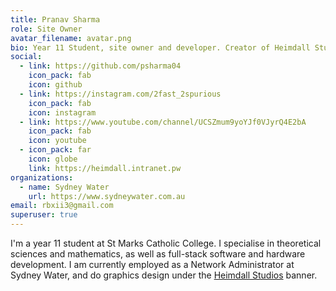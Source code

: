 ```yaml
---
title: Pranav Sharma
role: Site Owner
avatar_filename: avatar.png
bio: Year 11 Student, site owner and developer. Creator of Heimdall Studios.
social:
  - link: https://github.com/psharma04
    icon_pack: fab
    icon: github
  - link: https://instagram.com/2fast_2spurious
    icon_pack: fab
    icon: instagram
  - link: https://www.youtube.com/channel/UCSZmum9yoYJf0VJyrQ4E2bA
    icon_pack: fab
    icon: youtube
  - icon_pack: far
    icon: globe
    link: https://heimdall.intranet.pw
organizations:
  - name: Sydney Water
    url: https://www.sydneywater.com.au
email: rbxii3@gmail.com
superuser: true
---
```

I'm a year 11 student at St Marks Catholic College. I specialise in theoretical sciences and mathematics, as well as full-stack software and hardware development. I am currently employed as a Network Administrator at Sydney Water, and do graphics design under the [Heimdall Studios](https://heimdall.intranet.pw) banner.